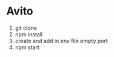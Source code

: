 <h1>Avito</h1>

1. git clone
2. npm install
3. create and add in env file empty port
4. npm start


